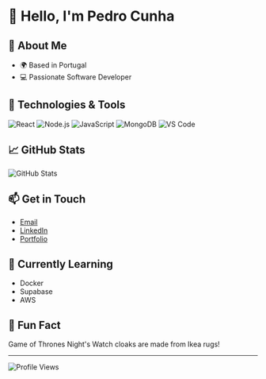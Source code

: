 <!-- GitHub Profile Readme -->

# 👋 Hello, I'm Pedro Cunha

## 🚀 About Me
- 🌍 Based in Portugal
- 💻 Passionate Software Developer

## 🔧 Technologies & Tools
![React](https://img.shields.io/badge/React-61DAFB?style=for-the-badge&logo=react&logoColor=white)
![Node.js](https://img.shields.io/badge/Node.js-339933?style=for-the-badge&logo=node.js&logoColor=white)
![JavaScript](https://img.shields.io/badge/JavaScript-F7DF1E?style=for-the-badge&logo=javascript&logoColor=black)
![MongoDB](https://img.shields.io/badge/MongoDB-47A248?style=for-the-badge&logo=mongodb&logoColor=white)
![VS Code](https://img.shields.io/badge/VS_Code-007ACC?style=for-the-badge&logo=visual-studio-code&logoColor=white)

## 📈 GitHub Stats
![GitHub Stats](https://github-readme-stats.vercel.app/api?username=salesp07&show_icons=true&count_private=true&hide=prs,contribs&theme=radical)

## 📫 Get in Touch
- [Email](mailto:pcunha96@gmail.com)
- [LinkedIn](https://linkedin.com/in/pedroc96)
- [Portfolio](https://salesp07.github.io)

## 🌱 Currently Learning
- Docker
- Supabase
- AWS

## 🎉 Fun Fact
Game of Thrones Night's Watch cloaks are made from Ikea rugs!

---

![Profile Views](https://visitor-badge.laobi.icu/badge?page_id=salesp07.salesp07)

